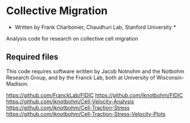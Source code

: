 # Collective Migration

* Written by Frank Charbonier, Chaudhuri Lab, Stanford University *

Analysis code for research on collective cell migration

## Required files
 
This code requires software written by Jacob Notnohm and the Notbohm Research Group, and by the Franck Lab, both at University of Wisconsin-Madison.

https://github.com/FranckLab/FIDIC
https://github.com/jknotbohm/FIDIC
https://github.com/jknotbohm/Cell-Velocity-Analysis
https://github.com/jknotbohm/Cell-Traction-Stress
https://github.com/jknotbohm/Cell-Traction-Stress-Velocity-Plots


